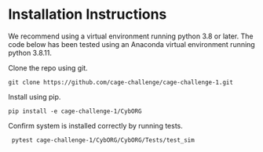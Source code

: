 # Installation Instructions
We recommend using a virtual environment running python 3.8 or later. The code below has been tested using an Anaconda virtual environment running python 3.8.11.

Clone the repo using git.
```
git clone https://github.com/cage-challenge/cage-challenge-1.git
```

Install using pip.

```
pip install -e cage-challenge-1/CybORG
```

Confirm system is installed correctly by running tests.
```
 pytest cage-challenge-1/CybORG/CybORG/Tests/test_sim
```
